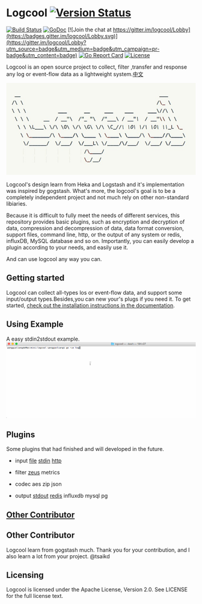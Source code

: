 # Logcool [![Version Status](https://img.shields.io/badge/release-v0.1.0-orange.svg)](https://github.com/wgliang/logcool/releases/tag/v0.1.0)

[![Build Status](https://travis-ci.org/wgliang/logcool.svg?branch=master)](https://travis-ci.org/wgliang/logcool)
[![GoDoc](https://godoc.org/github.com/wgliang/logcool?status.svg)](https://godoc.org/github.com/wgliang/logcool)
[![Join the chat at https://gitter.im/logcool/Lobby](https://badges.gitter.im/logcool/Lobby.svg)](https://gitter.im/logcool/Lobby?utm_source=badge&utm_medium=badge&utm_campaign=pr-badge&utm_content=badge)
[![Go Report Card](https://goreportcard.com/badge/github.com/wgliang/logcool)](https://goreportcard.com/report/github.com/wgliang/logcool)
[![License](https://img.shields.io/badge/LICENSE-Apache2.0-ff69b4.svg)](http://www.apache.org/licenses/LICENSE-2.0.html)


Logcool is an open source project to collect, filter ,transfer and response any log or event-flow data as a lightweight system.[中文](./docs/README_ZH.md)

![Logcool](./logcool.jpg)

Logcool's design learn from Heka and Logstash and it's implementation was inspired by gogstash. What's more, the logcool's goal is to be a completely independent project and not much rely on other non-standard libiaries.

Because it is difficult to fully meet the needs of different services, this repository provides basic plugins, such as encryption and decryption of data, compression and decompression of data, data format conversion, support files, command line, http, or the output of any system or redis, influxDB, MySQL database and so on. Importantly, you can easily develop a plugin according to your needs, and easily use it.

And can use logcool any way you can.

## Getting started

Logcool can collect all-types los or event-flow data, and support some input/output types.Besides,you can  new your's plugs if you need it. To get started, [check out the installation instructions in the documentation](https://godoc.org/github.com/wgliang/logcool).

## Using Example

A easy stdin2stdout example. 
![Logcool](./logcool.gif)

## Plugins

Some plugins that had finished and will developed in the future.

- input
[file](https://github.com/wgliang/logcool/tree/master/input/file)
[stdin](https://github.com/wgliang/logcool/tree/master/input/stdin)
[http](https://github.com/wgliang/logcool/tree/master/input/stdin)

- filter
[zeus](https://github.com/wgliang/logcool/tree/master/filter/zeus)
metrics

- codec
aes
zip
json

- output
[stdout](https://github.com/wgliang/logcool/tree/master/output/stdout)
[redis](https://github.com/wgliang/logcool/tree/master/output/redis)
influxdb
mysql
pg

## [Other Contributor](https://github.com/wgliang/logcool/docs/README_ZH.md)

## Other Contributor

Logcool learn from gogstash much. Thank you for your contribution, and I also learn a lot from your project. @tsaikd

## Licensing

Logcool is licensed under the Apache License, Version 2.0. See LICENSE for the full license text.